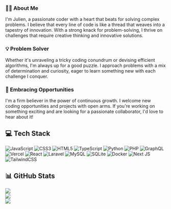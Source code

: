 ### 👨‍💻 About Me
I'm Julien, a passionate coder with a heart that beats for solving complex problems. I believe that every line of code is like a thread that weaves into a tapestry of innovation. With a strong knack for problem-solving, I thrive on challenges that require creative thinking and innovative solutions.

### 💡 Problem Solver
Whether it's unraveling a tricky coding conundrum or devising efficient algorithms, I'm always up for a good puzzle. I approach problems with a mix of determination and curiosity, eager to learn something new with each challenge I conquer.

### 🚀 Embracing Opportunities
I'm a firm believer in the power of continuous growth. I welcome new coding opportunities and projects with open arms. If you're working on something exciting and are looking for a passionate collaborator, I'd love to hear about it!

## 💻 Tech Stack
![JavaScript](https://img.shields.io/badge/javascript-%23323330.svg?style=flat&logo=javascript&logoColor=%23F7DF1E) ![CSS3](https://img.shields.io/badge/css3-%231572B6.svg?style=flat&logo=css3&logoColor=white) ![HTML5](https://img.shields.io/badge/html5-%23E34F26.svg?style=flat&logo=html5&logoColor=white) ![TypeScript](https://img.shields.io/badge/typescript-%23007ACC.svg?style=flat&logo=typescript&logoColor=white) ![Python](https://img.shields.io/badge/python-3670A0?style=flat&logo=python&logoColor=ffdd54) ![PHP](https://img.shields.io/badge/php-%23777BB4.svg?style=flat&logo=php&logoColor=white) ![GraphQL](https://img.shields.io/badge/-GraphQL-E10098?style=flat&logo=graphql&logoColor=white) ![Vercel](https://img.shields.io/badge/vercel-%23000000.svg?style=flat&logo=vercel&logoColor=white) ![React](https://img.shields.io/badge/react-%2320232a.svg?style=flat&logo=react&logoColor=%2361DAFB) ![Laravel](https://img.shields.io/badge/laravel-%23FF2D20.svg?style=flat&logo=laravel&logoColor=white) ![MySQL](https://img.shields.io/badge/mysql-%2300f.svg?style=flat&logo=mysql&logoColor=white) ![SQLite](https://img.shields.io/badge/sqlite-%2307405e.svg?style=flat&logo=sqlite&logoColor=white) ![Docker](https://img.shields.io/badge/docker-%230db7ed.svg?style=flat&logo=docker&logoColor=white) ![Next JS](https://img.shields.io/badge/Next-black?style=flat&logo=next.js&logoColor=white) ![TailwindCSS](https://img.shields.io/badge/tailwindcss-%2338B2AC.svg?style=flat&logo=tailwind-css&logoColor=white)
## 📊 GitHub Stats
![](https://github-readme-stats.vercel.app/api?username=jviatge&theme=prussian&hide_border=false&include_all_commits=true&count_private=true)<br/>
![](https://github-readme-streak-stats.herokuapp.com/?user=jviatge&theme=prussian&hide_border=false)<br/>
![](https://github-readme-stats.vercel.app/api/top-langs/?username=jviatge&theme=prussian&hide_border=false&include_all_commits=true&count_private=true&layout=compact)
